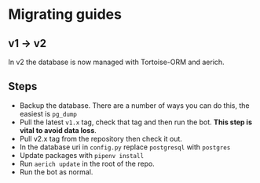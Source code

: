 # Migrating guides

## v1 -> v2

In v2 the database is now managed with Tortoise-ORM and aerich.

## Steps

- Backup the database. There are a number of ways you can do this, the easiest is `pg_dump`
- Pull the latest `v1.x` tag, check that tag and then run the bot. **This step is vital to avoid data loss**.
- Pull v2.x tag from the repository then check it out.
- In the database uri in `config.py` replace `postgresql` with `postgres`
- Update packages with `pipenv install`
- Run `aerich update` in the root of the repo.
- Run the bot as normal.
